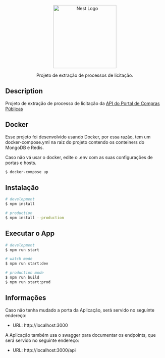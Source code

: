 <p align="center">
  <a href="http://nestjs.com/" target="blank"><img src="https://nestjs.com/img/logo-small.svg" width="200" alt="Nest Logo" /></a>
</p>

[circleci-image]: https://img.shields.io/circleci/build/github/nestjs/nest/master?token=abc123def456
[circleci-url]: https://circleci.com/gh/nestjs/nest

<p align="center">
Projeto de extração de processos de licitação.
</p>

## Description

Projeto de extração de processo de licitação da [API do Portal de Compras Públicas](https://compras.api.portaldecompraspublicas.com.br/)

## Docker
Esse projeto foi desenvolvido usando Docker, por essa razão, tem um docker-compose.yml na raiz do projeto contendo os conteiners do MongoDB e Redis.

Caso não vá usar o docker, edite o .env com as suas configurações de portas e hosts.
```bash
$ docker-compose up
```

## Instalação

```bash
# development
$ npm install

# production
$ npm install --production
```

## Executar o App

```bash
# development
$ npm run start

# watch mode
$ npm run start:dev

# production mode
$ npm run build
$ npm run start:prod
```

## Informações
Caso não tenha mudado a porta da Aplicação, será servido no seguinte endereço:

* URL: http://localhost:3000

A Aplicação também usa o swagger para documentar os endpoints, que será servido no seguinte endereço:
* URL: http://localhost:3000/api


